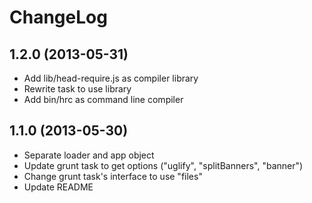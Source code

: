 
# ChangeLog

## 1.2.0 (2013-05-31)

- Add lib/head-require.js as compiler library
- Rewrite task to use library
- Add bin/hrc as command line compiler

## 1.1.0 (2013-05-30)

- Separate loader and app object
- Update grunt task to get options ("uglify", "splitBanners", "banner")
- Change grunt task's interface to use "files"
- Update README

